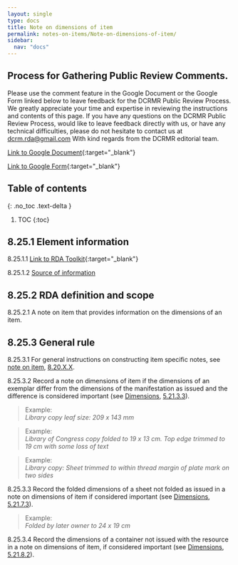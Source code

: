 ```yaml
---
layout: single
type: docs
title: Note on dimensions of item
permalink: notes-on-items/Note-on-dimensions-of-item/
sidebar:
  nav: "docs"
---
```


## Process for Gathering Public Review Comments.
Please use the comment feature in the Google Document or the Google Form linked below to leave feedback for the DCRMR Public Review Process.  We greatly appreciate your time and expertise in reviewing the instructions and contents of this page.  If you have any questions on the DCRMR Public Review Process, would like to leave feedback directly with us, or have any technical difficulties, please do not hesitate to contact us at dcrm.rda@gmail.com  With kind regards from the DCRMR editorial team.

[Link to Google Document](https://docs.google.com/document/u/1/d/12UUOP4_AJ5x6z4MkwFGomAd4d8ONDYGyMO8Qf0rpZd8/edit){:target="_blank"}

[Link to Google Form](https://docs.google.com/forms/d/e/1FAIpQLSdNtJkbY1mngdTcvCoB7zZcpaIuuKHvlbyiidP-QunDy14VcQ/viewform){:target="_blank"}

## Table of contents
{: .no_toc .text-delta }

1. TOC
{:toc}

## 8.25.1 Element information

<a name="8.25.1.1">8.25.1.1</a> [Link to RDA Toolkit](https://beta.rdatoolkit.org/Content?externalId=en-US_ala-0dc4d724-4898-34e3-94d2-4cbb44f77776){:target="_blank"}

<a name="8.25.1.2">8.25.1.2</a> [Source of information](/DCRMR/notes-on-items/)

## 8.25.2 RDA definition and scope

<a name="8.25.2.1">8.25.2.1</a> A note on item that provides information on the dimensions of an item.

## 8.25.3 General rule

<a name="8.25.3.1">8.25.3.1</a> For general instructions on constructing item specific notes, see [note on item](/DCRMR/notes-on-items/Note-on-item), [8.20.X.X](/DCRMR/notes-on-items/Notes-on-item/#8.20.X.X). 

<a name="8.25.3.2">8.25.3.2</a> Record a note on dimensions of item if the dimensions of an exemplar differ from the dimensions of the manifestation as issued and the difference is considered important (see [Dimensions](/DCRMR/phys-desc/Dimensions/), [5.21.3.3](/DCRMR/phys-desc/Dimensions/#5.21.3.3)).

>Example:  
><CITE>Library copy leaf size: 209 x 143 mm</CITE>

>Example:  
> <CITE>Library of Congress copy folded to 19 x 13 cm. Top edge trimmed to 19 cm with some loss of text</CITE>

>Example:  
> <CITE>Library copy: Sheet trimmed to within thread margin of plate mark on two sides</CITE>

<a name="8.25.3.3">8.25.3.3</a> Record the folded dimensions of a sheet not folded as issued in a note on dimensions of item if considered important (see [Dimensions](/DCRMR/phys-desc/Dimensions/), [5.21.7.3](/DCRMR/phys-desc/Dimensions/#5.21.7.3)).

>Example:  
> <CITE>Folded by later owner to 24 x 19 cm</CITE>

<a name="8.25.3.4">8.25.3.4</a> Record the dimensions of a container not issued with the resource in a note on dimensions of item, if considered important (see [Dimensions](/DCRMR/phys-desc/Dimensions/), [5.21.8.2](/DCRMR/phys-desc/Dimensions/#5.21.8.2)).